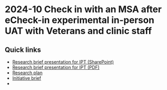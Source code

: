# 2024-10 Check in with an MSA after eCheck-in experimental in-person UAT with Veterans and clinic staff

## Quick links

- [Research brief presentation for IPT (SharePoint)](https://dvagov.sharepoint.com/:b:/s/AppointmentsUXSync/Efw3ivysXEpBhLyoL2Ef9tsBkixTIeb-zN9JoVMOj57FFg?e=ouTapF)
- [Research brief presentation for IPT (PDF)](https://github.com/user-attachments/files/17245787/See.staff.after.Check-in.-.IPT.Presentation.pdf)
- [Research plan](https://github.com/department-of-veterans-affairs/va.gov-team/blob/master/products/health-care/checkin/research/2024-10%20Check%20in%20with%20an%20MSA%20after%20eCheck-in%20experiment%20in-person%20UAT%20with%20Veterans%20and%20clinic%20staff/research-plan.md)
- [Initiative brief](https://github.com/department-of-veterans-affairs/va.gov-team/blob/master/products/health-care/checkin/product/Initiatives/check-in-with-staff.md)
- 
